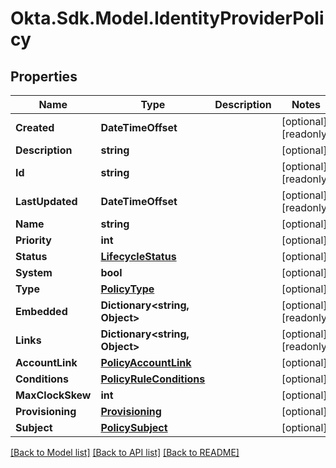 # Okta.Sdk.Model.IdentityProviderPolicy

## Properties

Name | Type | Description | Notes
------------ | ------------- | ------------- | -------------
**Created** | **DateTimeOffset** |  | [optional] [readonly] 
**Description** | **string** |  | [optional] 
**Id** | **string** |  | [optional] [readonly] 
**LastUpdated** | **DateTimeOffset** |  | [optional] [readonly] 
**Name** | **string** |  | [optional] 
**Priority** | **int** |  | [optional] 
**Status** | [**LifecycleStatus**](LifecycleStatus.md) |  | [optional] 
**System** | **bool** |  | [optional] 
**Type** | [**PolicyType**](PolicyType.md) |  | [optional] 
**Embedded** | **Dictionary&lt;string, Object&gt;** |  | [optional] [readonly] 
**Links** | **Dictionary&lt;string, Object&gt;** |  | [optional] [readonly] 
**AccountLink** | [**PolicyAccountLink**](PolicyAccountLink.md) |  | [optional] 
**Conditions** | [**PolicyRuleConditions**](PolicyRuleConditions.md) |  | [optional] 
**MaxClockSkew** | **int** |  | [optional] 
**Provisioning** | [**Provisioning**](Provisioning.md) |  | [optional] 
**Subject** | [**PolicySubject**](PolicySubject.md) |  | [optional] 

[[Back to Model list]](../README.md#documentation-for-models) [[Back to API list]](../README.md#documentation-for-api-endpoints) [[Back to README]](../README.md)

